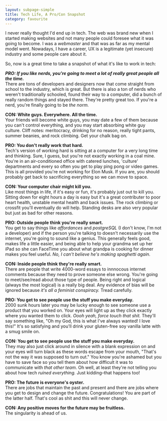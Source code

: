 ```yaml
---
layout: subpage-simple
title: Tech Life, A Pro/Con Snapshot
category: favourite
---
```

I never really thought I'd end up in tech. The web was brand new when I started making websites and not many people could foresee what it was going to become. I was a *webmaster* and that was as far as my mental model went. Nowadays, I have a career, UX is a legitimate (yet insecure) industry and some people care about it.

So, now is a great time to take a snapshot of what it's like to work in tech:

***PRO: If you like nerds, you're going to meet a lot of really great people all the time.***  
There are tons of developers and designers now that come straight from school to the industry, which is great. But there is also a ton of nerds who weren't traditionally schooled, found their way to a computer, did a bunch of really random things and stayed there. They're pretty great too. If you're a nerd, you're finally going to be *the norm.*

**CON: White guys. Everywhere. All the time.**  
Your friends will become white guys, you may date a few of them because you can't control everything, and you may start absorbing white guy culture. Cliff notes: meritocracy, drinking for no reason, really tight pants, summer beanies, and rock climbing. Get your chalk bag on.

**PRO: You don't really work that hard.**  
Tech's version of working hard is sitting at a computer for a very long time and thinking. Sure, I guess, but you're not exactly working in a coal mine. You're in an air-conditioned office with catered lunches, 'culture' departments and every so often you get to play ping pong or video games. This is all provided you're not working for Elon Musk. If you are, you should probably get back to sacrificing everything so we can move to space.

**CON: Your computer chair might kill you.**  
Like most things in life, if it's easy or fun, it's probably just out to kill you. Sitting down for eight hours a day is easy but it's a great contributer to poor heart health, unstable mental health and back issues. The rock climbing or crossfit you'll eventually do will help. Standing desks are also very popular but just as bad for other reasons.

**PRO: Outside people think you're really smart.**  
You get to say things like *affordances* and *postgreSQL* (I don't know, I'm not a developer) and if the person you're talking to doesn't necessarily use the internet, you're going to sound like a genius. This generally feels good, makes life a little easier, and being able to help your grandma set up her iPad so she can FaceTime you about what grandpa is cooking for dinner makes you feel useful. *No, I can't believe he's making spaghetti again.*

**CON: Inside people think they're really smart.**  
There are people that write 4000-word essays to innnocous internet comments because they need to prove someone else wrong. You're going to meet/see/read about those type of people. Being right and logical (always the most logical) is a really big deal. Any evidence of bias will be ignored because *it's all a feminist conspiracy.* Tread carefully.

**PRO: You get to see people use the stuff you make everyday.**  
2000 sunk hours later you may be lucky enough to see someone use a product that you worked on. Your eyes will light up as they click exactly where you wanted them to click. *Oooh yeah, force touch that shit.* They'll say something like, "Oh my God, this is what I've always wanted! I love this!" It's so satisfying and you'll drink your gluten-free soy vanilla latte with a smug smile on.

**CON: You get to see people use the stuff you make everyday.**  
They may also just click around in silence with a blank expression on and your eyes will turn black as these words escape from your mouth, "That's not the way it was supposed to turn out." You know you're ashamed but you have to save face so you tell them about how difficult it was to communicate with *that other team*. Oh well, at least they're not telling you about how tech *ruined everything.* Just kidding–that happens too!

**PRO: The future is everyone's oyster.**  
There are jobs that maintain the past and present and there are jobs where you get to design and change the future. Congratulations! You are part of the latter half. That's cool as shit and this will never change.

**CON: Any positive moves for the future may be fruitless.**  
The singularity is ahead of us.